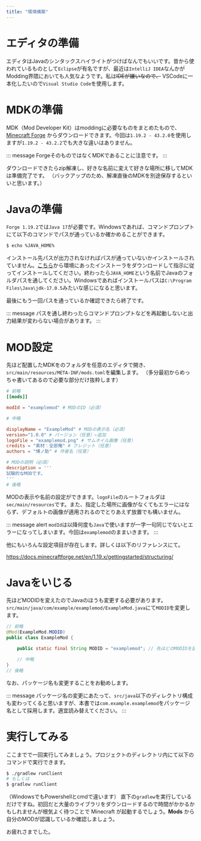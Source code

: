 ```yaml
---
title: "環境構築"
---
```

# エディタの準備
エディタはJavaのシンタックスハイライトがつけばなんでもいいです。昔から使われているものとして`Eclipse`が有名ですが、最近は`IntelliJ IDEA`なんかがModding界隈においても人気なようです。私は~~IDEが嫌いなので、~~ VSCodeに一本化したいので`Visual Studio Code`を使用します。

# MDKの準備
MDK（Mod Developer Kit）はmoddingに必要なものをまとめたもので、[Minecraft Forge](https://files.minecraftforge.net/net/minecraftforge/forge/) からダウンロードできます。今回は`1.19.2 - 43.2.0`を使用しますが`1.19.2 - 43.2.2`でも大きな違いはありません。

::: message
ForgeそのものではなくMDKであることに注意です。
:::

ダウンロードできたらzip解凍し、好きな名前に変えて好きな場所に移してMDKは準備完了です。
（バックアップのため、解凍直後のMDKを別途保存するといいと思います。）

# Javaの準備
`Forge 1.19.2`では`Java 17`が必要です。Windowsであれば、コマンドプロンプトにて以下のコマンドでパスが通っているか確かめることができます。

```bash
$ echo %JAVA_HOME%
```
インストール先パスが出力されなければパスが通っていないかインストールされていません。[こちら](https://www.oracle.com/jp/java/technologies/downloads/#java17)から環境にあったインストーラをダウンロードして指示に従ってインストールしてください。終わったら`JAVA_HOME`という名前でJavaのフォルダパスを通してください。Windowsであればインストールパスは`C:\Program Files\Java\jdk-17.0.5`みたいな感じになると思います。

最後にもう一回パスを通っているか確認できたら終了です。

::: message
パスを通し終わったらコマンドプロンプトなどを再起動しないと出力結果が変わらない場合があります。
:::

# MOD設定
先ほど配置したMDKをのフォルダを任意のエディタで開き、`src/main/resources/META-INF/mods.toml`を編集します。
（多分最初からめっちゃ書いてあるので必要な部分だけ抜粋します）

```toml:mods.toml
# 前略
[[mods]]

modId = "examplemod" # MODのID（必須）

# 中略

displayName = "ExampleMod" # MODの表示名（必須）
version="1.0.0" # バージョン（任意）←追加
logoFile = "examplemod.png" # サムネイル画像（任意）
credits = "素材：全部俺" # クレジット（任意）
authors = "博ノ助" # 作者名（任意）

# MODの説明（必須）
description = '''
試験的なMODです。
'''
# 後略
```

MODの表示や名前の設定ができます。`logoFile`のルートフォルダは`sec/main/resources`です。また、指定した場所に画像がなくてもエラーにはならず、デフォルトの画像が適用されるのでとりあえず放置でも構いません。

::: message alert
`modId`は以降何度も`Java`で使いますが一字一句同じでないとエラーになってしまいます。今回は`examplemod`のままいきます。
:::

他にもいろんな設定項目が存在します。詳しくは以下のリファレンスにて。

https://docs.minecraftforge.net/en/1.19.x/gettingstarted/structuring/

#  Javaをいじる
先ほどMODIDを変えたのでJavaのほうも変更する必要があります。`src/main/java/com/example/examplemod/ExampleMod.java`にて`MODID`を変更します。

```java:ExampleMod.java
// 前略
@Mod(ExampleMod.MODID)
public class ExampleMod {

    public static final String MODID = "examplemod"; // 先ほどのMODIDを記入

    // 中略
}
// 後略
```

なお、パッケージ名も変更することをお勧めします。

::: message
パッケージ名の変更にあたって、`src/java`以下のディレクトリ構成も変わってくると思いますが、本書では`com.example.examplemod`をパッケージ名として採用します。適宜読み替えてください。
:::

# 実行してみる
ここまでで一回実行してみましょう。プロジェクトのディレクトリ内にて以下のコマンドで実行できます。

```bash
$ ./gradlew runClient
# もしくは
$ gradlew runClient
```
（WindowsでもPowershellとcmdで違います）
直下の`gradlew`を実行しているだけですね。初回だと大量のライブラリをダウンロードするので時間がかかるかもしれませんが根気よく待つことで Minecraft が起動するでしょう。**Mods** から自分のMODが認識しているか確認しましょう。

お疲れさまでした。

